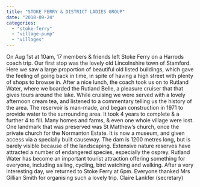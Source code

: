 ```yaml
---
title: "STOKE FERRY & DISTRICT LADIES GROUP"
date: "2018-09-24"
categories: 
  - "stoke-ferry"
  - "village-pump"
  - "villages"
---
```


On Aug 1st at 10am, 17 members & friends left Stoke Ferry on a Harrods coach trip. Our first stop was the lovely old Lincolnshire town of Stamford. Here we saw a large proportion of beautiful old listed buildings, which gave the feeling of going back in time, in spite of having a high street with plenty of shops to browse in. After a nice lunch, the coach took us on to Rutland Water, where we boarded the Rutland Belle, a pleasure cruiser that that gives tours around the lake. While cruising we were served with a lovely afternoon cream tea, and listened to a commentary telling us the history of the area. The reservoir is man-made, and began construction in 1971 to provide water to the surrounding area. It took 4 years to complete & a further 4 to fill. Many homes and farms, & even one whole village were lost. One landmark that was preserved was St Matthew’s church, once the private church for the Normanton Estate. It is now a museum, and given access via a specially built causeway. The dam is 1200 metres long, but is barely visible because of the landscaping. Extensive nature reserves have attracted a number of endangered species, especially the osprey. Rutland Water has become an important tourist attraction offering something for everyone, including sailing, cycling, bird watching and walking. After a very interesting day, we returned to Stoke Ferry at 6pm. Everyone thanked Mrs Gillian Smith for organising such a lovely trip. Claire Lankfer (secretary)
